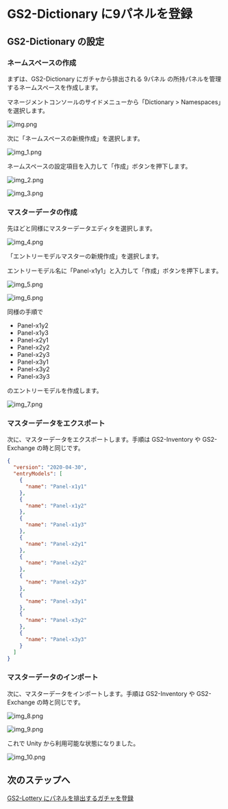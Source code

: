 # GS2-Dictionary に9パネルを登録

## GS2-Dictionary の設定

### ネームスペースの作成

まずは、GS2-Dictionary にガチャから排出される 9パネル の所持パネルを管理するネームスペースを作成します。

マネージメントコンソールのサイドメニューから「Dictionary > Namespaces」を選択します。

![img.png](img/img.png)

次に「ネームスペースの新規作成」を選択します。

![img_1.png](img/img_1.png)

ネームスペースの設定項目を入力して「作成」ボタンを押下します。

![img_2.png](img/img_2.png)

![img_3.png](img/img_3.png)

### マスターデータの作成

先ほどと同様にマスターデータエディタを選択します。

![img_4.png](img/img_4.png)

「エントリーモデルマスターの新規作成」を選択します。

エントリーモデル名に「Panel-x1y1」と入力して「作成」ボタンを押下します。

![img_5.png](img/img_5.png)

![img_6.png](img/img_6.png)

同様の手順で

- Panel-x1y2
- Panel-x1y3
- Panel-x2y1
- Panel-x2y2
- Panel-x2y3
- Panel-x3y1
- Panel-x3y2
- Panel-x3y3

のエントリーモデルを作成します。

![img_7.png](img/img_7.png)

### マスターデータをエクスポート

次に、マスターデータをエクスポートします。手順は GS2-Inventory や GS2-Exchange の時と同じです。

```json
{
  "version": "2020-04-30",
  "entryModels": [
    {
      "name": "Panel-x1y1"
    },
    {
      "name": "Panel-x1y2"
    },
    {
      "name": "Panel-x1y3"
    },
    {
      "name": "Panel-x2y1"
    },
    {
      "name": "Panel-x2y2"
    },
    {
      "name": "Panel-x2y3"
    },
    {
      "name": "Panel-x3y1"
    },
    {
      "name": "Panel-x3y2"
    },
    {
      "name": "Panel-x3y3"
    }
  ]
}
```

### マスターデータのインポート

次に、マスターデータをインポートします。手順は GS2-Inventory や GS2-Exchange の時と同じです。

![img_8.png](img/img_8.png)

![img_9.png](img/img_9.png)

これで Unity から利用可能な状態になりました。

![img_10.png](img/img_10.png)

## 次のステップへ

[GS2-Lottery にパネルを排出するガチャを登録](../step0007)